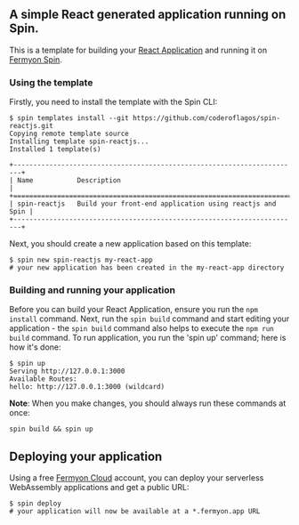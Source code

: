 
## A simple React generated application running on Spin.

This is a template for building your [React Application](https://reactjs.org/) and running it on [Fermyon Spin](https://spin.fermyon.dev).

### Using the template

Firstly, you need to install the template with the Spin CLI:

```
$ spin templates install --git https://github.com/coderoflagos/spin-reactjs.git
Copying remote template source
Installing template spin-reactjs...
Installed 1 template(s)

+------------------------------------------------------------------------+
| Name           Description                                             |
+========================================================================+
| spin-reactjs   Build your front-end application using reactjs and Spin |
+------------------------------------------------------------------------+

```

Next, you should create a new application based on this template:

```
$ spin new spin-reactjs my-react-app
# your new application has been created in the my-react-app directory
```

### Building and running your application

Before you can build your React Application, ensure you run the ```npm install``` command. Next, run the ```spin build``` command and start editing your application - the ```spin build``` command also helps to execute the ```npm run build``` command. 
To run application, you run the 'spin up' command; here is how it's done:

``` 
$ spin up
Serving http://127.0.0.1:3000
Available Routes:
hello: http://127.0.0.1:3000 (wildcard)
```

**Note**: When you make changes, you should always run these commands at once:

```
spin build && spin up
```

## Deploying your application

Using a free [Fermyon Cloud](https://cloud.fermyon.com) account, you can deploy your serverless WebAssembly applications and get a public URL:

```
$ spin deploy
# your application will now be available at a *.fermyon.app URL
```
